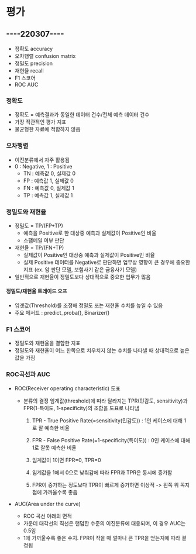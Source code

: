 # 평가

## ----220307----

* 정확도 accuracy
* 오차행렬 confusion matrix
* 정밀도 precision
* 재현율 recall
* F1 스코어
* ROC AUC

### 정확도

* 정확도 = 예측결과가 동일한 데이터 건수/전체 예측 데이터 건수
* 가장 직관적인 평가 지표
* 불균형한 자료에 적합하지 않음

### 오차행렬

* 이진분류에서 자주 활용됨
* 0 : Negative, 1 : Positive 
  * TN : 예측값 0, 실제값 0
  * FP : 예측값 1, 실제값 0 
  * FN : 예측값 0, 실제값 1
  * TP : 예측값 1, 실제값 1

### 정밀도와 재현율

* 정밀도 = TP/(FP+TP)
  * 예측을 Positive로 한 대상중 예측과 실제값이 Positive인 비율
  * 스팸메일 여부 판단
* 재현율 = TP/(FN+TP)
  * 실제값이 Positive인 대상중 예측과 실제값이 Positive인 비율
  * 실제 Positive 데이터를 Negative로 판단하면 업무상 영향이 큰 경우에 중요한 지표 (ex. 암 판단 모델, 보험사기 같은 금융사기 모델)
* 일반적으로 재현율이 정밀도보다 상대적으로 중요한 업무가 많음

#### 정밀도/재현율 트레이드 오프

* 임곗값(Threshold)를 조정해 정밀도 또는 재현율 수치를 높일 수 있음
* 주요 메서드 : predict_proba(), Binarizer()

### F1 스코어

* 정밀도와 재현율을 결합한 지표
* 정밀도와 재현율이 어느 한쪽으로 치우치지 않는 수치를 나타낼 때 상대적으로 높은 값을 가짐

### ROC곡선과 AUC

* ROC(Receiver operating characteristic) 도표
  * 분류의 결정 임계값(threshold)에 따라 달라지는 TPR(민감도, sensitivity)과 FPR(1-특이도, 1-specificity)의 조합을 도표로 나타냄

    1. TPR - True Positive Rate(=sensitivity(민감도)) : 1인 케이스에 대해 1로 잘 예측한 비율

    2. FPR - False Positive Rate(=1-specificity(특이도)) : 0인 케이스에 대해 1로 잘못 예측한 비율

    3. 임계값이 1이면 FPR=0, TPR=0

    4. 임계값을 1에서 0으로 낮춰감에 따라 FPR과 TPR은 동시에 증가함

    5. FPR이 증가하는 정도보다 TPR이 빠르게 증가하면 이상적 -> 왼쪽 위 꼭지점에 가까울수록 좋음

* AUC(Area under the curve)

  * ROC 곡선 아래의 면적
  * 가운데 대각선의 직선은 랜덤한 수준의 이진분류에 대응되며, 이 경우 AUC는 0.5임
  * 1에 가까울수록 좋은 수치. FPR이 작을 때 얼마나 큰 TPR을 얻는지에 따라 결정됨